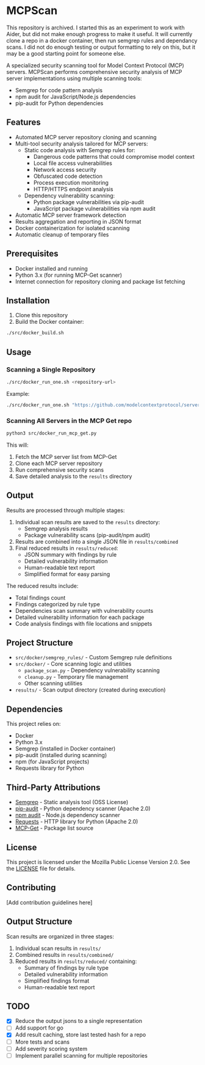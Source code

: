 # MCPScan

This repository is archived. I started this as an experiment to work with Aider, but did not make enough progress to make it useful.
It will currently clone a repo in a docker container, then run semgrep rules and dependancy scans. I did not do enough
testing or output formatting to rely on this, but it may be a good starting point for someone else.

A specialized security scanning tool for Model Context Protocol (MCP) servers. MCPScan performs comprehensive security analysis of MCP server implementations using multiple scanning tools:
- Semgrep for code pattern analysis
- npm audit for JavaScript/Node.js dependencies
- pip-audit for Python dependencies

## Features

- Automated MCP server repository cloning and scanning
- Multi-tool security analysis tailored for MCP servers:
  - Static code analysis with Semgrep rules for:
    - Dangerous code patterns that could compromise model context
    - Local file access vulnerabilities
    - Network access security
    - Obfuscated code detection
    - Process execution monitoring
    - HTTP/HTTPS endpoint analysis
  - Dependency vulnerability scanning:
    - Python package vulnerabilities via pip-audit
    - JavaScript package vulnerabilities via npm audit
- Automatic MCP server framework detection
- Results aggregation and reporting in JSON format
- Docker containerization for isolated scanning
- Automatic cleanup of temporary files

## Prerequisites

- Docker installed and running
- Python 3.x (for running MCP-Get scanner)
- Internet connection for repository cloning and package list fetching

## Installation

1. Clone this repository
2. Build the Docker container:
```bash
./src/docker_build.sh
```

## Usage

### Scanning a Single Repository

```bash
./src/docker_run_one.sh <repository-url>
```

Example:
```bash
./src/docker_run_one.sh "https://github.com/modelcontextprotocol/servers"
```

### Scanning All Servers in the MCP Get repo

```bash
python3 src/docker_run_mcp_get.py
```

This will:
1. Fetch the MCP server list from MCP-Get
2. Clone each MCP server repository
3. Run comprehensive security scans
4. Save detailed analysis to the `results` directory

## Output

Results are processed through multiple stages:
1. Individual scan results are saved to the `results` directory:
   - Semgrep analysis results
   - Package vulnerability scans (pip-audit/npm audit)
2. Results are combined into a single JSON file in `results/combined`
3. Final reduced results in `results/reduced`:
   - JSON summary with findings by rule
   - Detailed vulnerability information
   - Human-readable text report
   - Simplified format for easy parsing

The reduced results include:
- Total findings count
- Findings categorized by rule type
- Dependencies scan summary with vulnerability counts
- Detailed vulnerability information for each package
- Code analysis findings with file locations and snippets

## Project Structure

- `src/docker/semgrep_rules/` - Custom Semgrep rule definitions
- `src/docker/` - Core scanning logic and utilities
  - `package_scan.py` - Dependency vulnerability scanning
  - `cleanup.py` - Temporary file management
  - Other scanning utilities
- `results/` - Scan output directory (created during execution)

## Dependencies

This project relies on:

- Docker
- Python 3.x
- Semgrep (installed in Docker container)
- pip-audit (installed during scanning)
- npm (for JavaScript projects)
- Requests library for Python

## Third-Party Attributions

- [Semgrep](https://semgrep.dev/) - Static analysis tool (OSS License)
- [pip-audit](https://pypi.org/project/pip-audit/) - Python dependency scanner (Apache 2.0)
- [npm audit](https://docs.npmjs.com/cli/v8/commands/npm-audit) - Node.js dependency scanner
- [Requests](https://requests.readthedocs.io/) - HTTP library for Python (Apache 2.0)
- [MCP-Get](https://github.com/michaellatman/mcp-get) - Package list source

## License

This project is licensed under the Mozilla Public License Version 2.0. See the [LICENSE](LICENSE) file for details.

## Contributing

[Add contribution guidelines here]

## Output Structure

Scan results are organized in three stages:
1. Individual scan results in `results/`
2. Combined results in `results/combined/`
3. Reduced results in `results/reduced/` containing:
   - Summary of findings by rule type
   - Detailed vulnerability information
   - Simplified findings format
   - Human-readable text report

## TODO

- [x] Reduce the output jsons to a single representation
- [ ] Add support for go
- [x] Add result caching, store last tested hash for a repo
- [ ] More tests and scans
- [ ] Add severity scoring system
- [ ] Implement parallel scanning for multiple repositories
